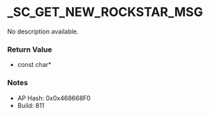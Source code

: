 # _SC_GET_NEW_ROCKSTAR_MSG

No description available.

### Return Value
* const char*

### Notes
* AP Hash: 0x0x468668F0
* Build: 811


